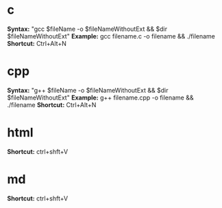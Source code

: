 <!-- @format -->

# c

**Syntax:** "gcc $fileName -o $fileNameWithoutExt && $dir $fileNameWithoutExt"
**Example:** gcc filename.c -o filename && ./filename
**Shortcut:** Ctrl+Alt+N

# cpp

**Syntax:** "g++ $fileName -o $fileNameWithoutExt && $dir $fileNameWithoutExt"
**Example:** g++ filename.cpp -o filename && ./filename
**Shortcut:** Ctrl+Alt+N

# html

**Shortcut:** ctrl+shft+V

# md

**Shortcut:** ctrl+shft+V
